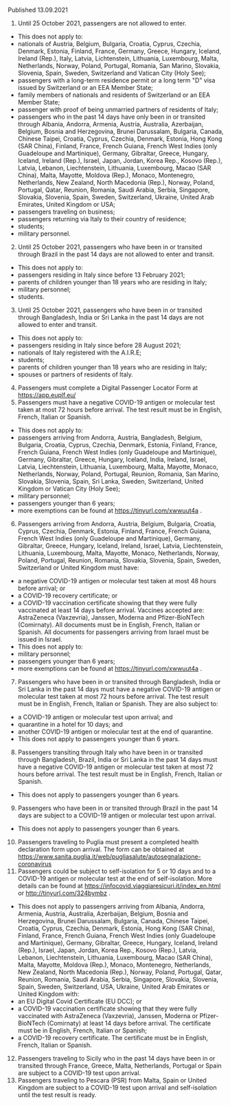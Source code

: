 Published 13.09.2021
1. Until 25 October 2021, passengers are not allowed to enter.
- This does not apply to:
- nationals of Austria, Belgium, Bulgaria, Croatia, Cyprus, Czechia, Denmark, Estonia, Finland, France, Germany, Greece, Hungary, Iceland, Ireland (Rep.), Italy, Latvia, Lichtenstein, Lithuania, Luxembourg, Malta, Netherlands, Norway, Poland, Portugal, Romania, San Marino, Slovakia, Slovenia, Spain, Sweden, Switzerland and Vatican City (Holy See);
- passengers with a long-term residence permit or a long term "D" visa issued by Switzerland or an EEA Member State;
- family members of nationals and residents of Switzerland or an EEA Member State;
- passenger with proof of being unmarried partners of residents of Italy;
- passengers who in the past 14 days have only been in or transited through Albania, Andorra, Armenia, Austria, Australia, Azerbaijan, Belgium, Bosnia and Herzegovina, Brunei Darussalam, Bulgaria, Canada, Chinese Taipei, Croatia, Cyprus, Czechia, Denmark, Estonia, Hong Kong (SAR China), Finland, France, French Guiana, French West Indies (only Guadeloupe and Martinique), Germany, Gibraltar, Greece, Hungary, Iceland, Ireland (Rep.), Israel, Japan, Jordan, Korea Rep., Kosovo (Rep.), Latvia, Lebanon, Liechtenstein, Lithuania, Luxembourg, Macao (SAR China), Malta, Mayotte, Moldova (Rep.), Monaco, Montenegro, Netherlands, New Zealand, North Macedonia (Rep.), Norway, Poland, Portugal, Qatar, Reunion, Romania, Saudi Arabia, Serbia, Singapore, Slovakia, Slovenia, Spain, Sweden, Switzerland, Ukraine, United Arab Emirates, United Kingdom or USA;
- passengers traveling on business;
- passengers returning via Italy to their country of residence;
- students;
- military personnel.
2. Until 25 October 2021, passengers who have been in or transited through Brazil in the past 14 days are not allowed to enter and transit.
- This does not apply to:
- passengers residing in Italy since before 13 February 2021;
- parents of children younger than 18 years who are residing in Italy;
- military personnel;
- students.
3. Until 25 October 2021, passengers who have been in or transited through Bangladesh, India or Sri Lanka in the past 14 days are not allowed to enter and transit.
- This does not apply to:
- passengers residing in Italy since before 28 August 2021;
- nationals of Italy registered with the A.I.R.E;
- students;
- parents of children younger than 18 years who are residing in Italy;
- spouses or partners of residents of Italy.
4. Passengers must complete a Digital Passenger Locator Form at <a href="https://app.euplf.eu/">https://app.euplf.eu/</a> 
5. Passengers must have a negative COVID-19 antigen or molecular test taken at most 72 hours before arrival. The test result must be in English, French, Italian or Spanish.
- This does not apply to:
- passengers arriving from Andorra, Austria, Bangladesh, Belgium, Bulgaria, Croatia, Cyprus, Czechia, Denmark, Estonia, Finland, France, French Guiana, French West Indies (only Guadeloupe and Martinique), Germany, Gibraltar, Greece, Hungary, Iceland, India, Ireland, Israel, Latvia, Liechtenstein, Lithuania, Luxembourg, Malta, Mayotte, Monaco, Netherlands, Norway, Poland, Portugal, Reunion, Romania, San Marino, Slovakia, Slovenia, Spain, Sri Lanka, Sweden, Switzerland, United Kingdom or Vatican City (Holy See);
- military personnel;
- passengers younger than 6 years;
- more exemptions can be found at <a target="_blank" href="https://tinyurl.com/xwwuut4a">https://tinyurl.com/xwwuut4a</a> . 
6. Passengers arriving from Andorra, Austria, Belgium, Bulgaria, Croatia, Cyprus, Czechia, Denmark, Estonia, Finland, France, French Guiana, French West Indies (only Guadeloupe and Martinique), Germany, Gibraltar, Greece, Hungary, Iceland, Ireland, Israel, Latvia, Liechtenstein, Lithuania, Luxembourg, Malta, Mayotte, Monaco, Netherlands, Norway, Poland, Portugal, Reunion, Romania, Slovakia, Slovenia, Spain, Sweden, Switzerland or United Kingdom must have:
- a negative COVID-19 antigen or molecular test taken at most 48 hours before arrival; or
- a COVID-19 recovery certificate; or
- a COVID-19 vaccination certificate showing that they were fully vaccinated at least 14 days before arrival. Vaccines accepted are: AstraZeneca (Vaxzevria), Janssen, Moderna and Pfizer-BioNTech (Comirnaty).
All documents must be in English, French, Italian or Spanish.
All documents for passengers arriving from Israel must be issued in Israel.
- This does not apply to:
- military personnel;
- passengers younger than 6 years;
- more exemptions can be found at <a target="_blank" href="https://tinyurl.com/xwwuut4a">https://tinyurl.com/xwwuut4a</a> . 
7. Passengers who have been in or transited through Bangladesh, India or Sri Lanka in the past 14 days must have a negative COVID-19 antigen or molecular test taken at most 72 hours before arrival. The test result must be in English, French, Italian or Spanish. They are also subject to:
- a COVID-19 antigen or molecular test upon arrival; and
- quarantine in a hotel for 10 days; and
- another COVID-19 antigen or molecular test at the end of quarantine.
- This does not apply to passengers younger than 6 years.
8. Passengers transiting through Italy who have been in or transited through Bangladesh, Brazil, India or Sri Lanka in the past 14 days must have a negative COVID-19 antigen or molecular test taken at most 72 hours before arrival. The test result must be in English, French, Italian or Spanish.
- This does not apply to passengers younger than 6 years.
9. Passengers who have been in or transited through Brazil in the past 14 days are subject to a COVID-19 antigen or molecular test upon arrival.
- This does not apply to passengers younger than 6 years.
10. Passengers traveling to Puglia must present a completed health declaration form upon arrival. The form can be obtained at <a href="https://www.sanita.puglia.it/web/pugliasalute/autosegnalazione-coronavirus">https://www.sanita.puglia.it/web/pugliasalute/autosegnalazione-coronavirus</a> 
11. Passengers could be subject to self-isolation for 5 or 10 days and to a COVID-19 antigen or molecular test at the end of self-isolation. More details can be found at <a href="https://infocovid.viaggiaresicuri.it/index_en.html">https://infocovid.viaggiaresicuri.it/index_en.html</a> or <a href="http://tinyurl.com/324bymbz">http://tinyurl.com/324bymbz</a> .
- This does not apply to passengers arriving from Albania, Andorra, Armenia, Austria, Australia, Azerbaijan, Belgium, Bosnia and Herzegovina, Brunei Darussalam, Bulgaria, Canada, Chinese Taipei, Croatia, Cyprus, Czechia, Denmark, Estonia, Hong Kong (SAR China), Finland, France, French Guiana, French West Indies (only Guadeloupe and Martinique), Germany, Gibraltar, Greece, Hungary, Iceland, Ireland (Rep.), Israel, Japan, Jordan, Korea Rep., Kosovo (Rep.), Latvia, Lebanon, Liechtenstein, Lithuania, Luxembourg, Macao (SAR China), Malta, Mayotte, Moldova (Rep.), Monaco, Montenegro, Netherlands, New Zealand, North Macedonia (Rep.), Norway, Poland, Portugal, Qatar, Reunion, Romania, Saudi Arabia, Serbia, Singapore, Slovakia, Slovenia, Spain, Sweden, Switzerland, USA, Ukraine, United Arab Emirates or United Kingdom with:
- an EU Digital Covid Certificate (EU DCC); or
- a COVID-19 vaccination certificate showing that they were fully vaccinated with AstraZeneca (Vaxzevria), Janssen, Moderna or Pfizer-BioNTech (Comirnaty) at least 14 days before arrival. The certificate must be in English, French, Italian or Spanish;
- a COVID-19 recovery certificate. The certificate must be in English, French, Italian or Spanish.
12. Passengers traveling to Sicily who in the past 14 days have been in or transited through France, Greece, Malta, Netherlands, Portugal or Spain are subject to a COVID-19 test upon arrival.
13. Passengers traveling to Pescara (PSR) from Malta, Spain or United Kingdom are subject to a COVID-19 test upon arrival and self-isolation until the test result is ready.

</p>